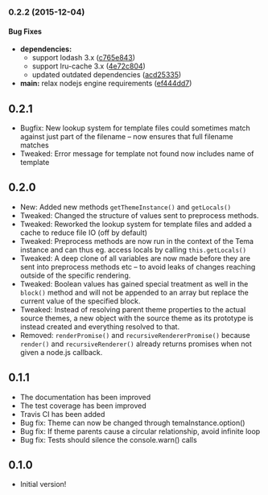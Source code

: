 ### 0.2.2 (2015-12-04)


#### Bug Fixes

* **dependencies:**
  * support lodash 3.x ([c765e843](http://github.com/voxpelli/node-tema/commit/c765e843bd757c6e7af0df5e27b3a51c171a5682))
  * support lru-cache 3.x ([4e72c804](http://github.com/voxpelli/node-tema/commit/4e72c80486da3419a1c81ae503d3fb3cd29f97d8))
  * updated outdated dependencies ([acd25335](http://github.com/voxpelli/node-tema/commit/acd253351dc685911d55c6690df4f797248f407c))
* **main:** relax nodejs engine requirements ([ef444dd7](http://github.com/voxpelli/node-tema/commit/ef444dd77e7c9553cb34f8fd38c5ac68507b100a))

## 0.2.1

* Bugfix: New lookup system for template files could sometimes match against just part of the filename – now ensures that full filename matches
* Tweaked: Error message for template not found now includes name of template

## 0.2.0

* New: Added new methods `getThemeInstance()` and `getLocals()`
* Tweaked: Changed the structure of values sent to preprocess methods.
* Tweaked: Reworked the lookup system for template files and added a cache to reduce file IO (off by default)
* Tweaked: Preprocess methods are now run in the context of the Tema instance and can thus eg. access locals by calling `this.getLocals()`
* Tweaked: A deep clone of all variables are now made before they are sent into preprocess methods etc – to avoid leaks of changes reaching outside of the specific rendering.
* Tweaked: Boolean values has gained special treatment as well in the `block()` method and will not be appended to an array but replace the current value of the specified block.
* Tweaked: Instead of resolving parent theme properties to the actual source themes, a new object with the source theme as its prototype is instead created and everything resolved to that.
* Removed: `renderPromise()` and `recursiveRendererPromise()` because `render()` and `recursiveRenderer()` already returns promises when not given a node.js callback.

## 0.1.1

* The documentation has been improved
* The test coverage has been improved
* Travis CI has been added
* Bug fix: Theme can now be changed through temaInstance.option()
* Bug fix: If theme parents cause a circular relationship, avoid infinite loop
* Bug fix: Tests should silence the console.warn() calls

## 0.1.0

* Initial version!
